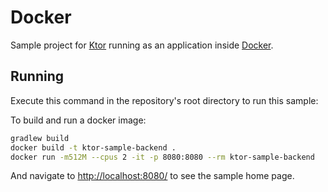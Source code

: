 # Docker

Sample project for [Ktor](http://ktor.io) running as an application
inside [Docker](https://www.docker.com/).


## Running

Execute this command in the repository's root directory to run this sample:

To build and run a docker image:

```bash
gradlew build
docker build -t ktor-sample-backend .
docker run -m512M --cpus 2 -it -p 8080:8080 --rm ktor-sample-backend
```
 
And navigate to [http://localhost:8080/](http://localhost:8080/) to see the sample home page.  

